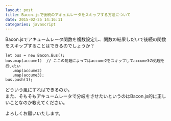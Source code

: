 ```yaml
---
layout: post
title: Bacon.jsで後続のアキュムレータをスキップする方法について
date: 2015-02-25 14:16:11
categories: javascript
---
```

<p>Bacon.jsでアキュームレータ関数を複数設定し、関数の結果しだいで後続の関数をスキップすることはできるのでしょうか？</p>

<pre><code>let bus = new Bacon.Bus();
bus.map(accume1)  // ここの処理によってはaccume2をスキップしてaccume3の処理を行いたい
   .map(accume2)
   .map(accume3);
bus.push(1);
</code></pre>

<p>どういう風にすればできるのか。<br>
また、そもそもアキュームレータで分岐をさせたいというのはBacon.js的に正しいことなのか教えてください。</p>

<p>よろしくお願いいたします。</p>
